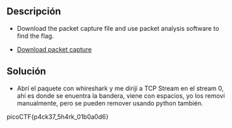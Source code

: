 ## Descripción

- Download the packet capture file and use packet analysis software to find the flag.

-   [Download packet capture](https://artifacts.picoctf.net/c/201/network-dump.flag.pcap)

## Solución

- Abrí el paquete con whireshark y me dirijí a TCP Stream en el stream 0, ahí es donde se enuentra la bandera, viene con espacios, yo los removí manualmente, pero se pueden remover usando python también.

picoCTF{p4ck37_5h4rk_01b0a0d6}
